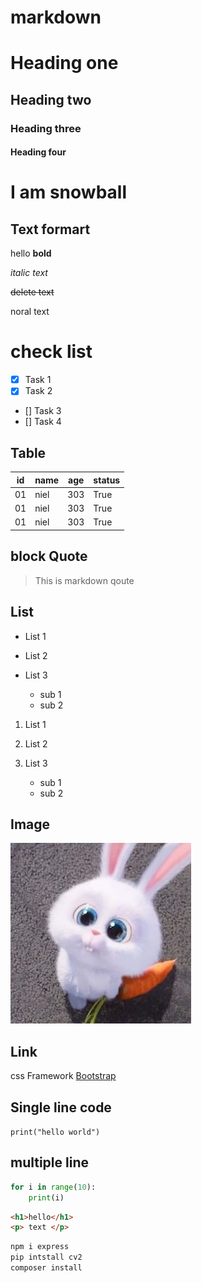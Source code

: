 # markdown
# Heading one
## Heading two
### Heading three
#### Heading four
# I am snowball

## Text formart 

hello **bold**

*italic text*

~~delete text~~

noral text

# check list

- [x] Task 1
- [x] Task 2
- [] Task 3
- [] Task 4

## Table 
 | id | name | age | status |
 | ----| -----| ----| --|
 | 01 | niel | 303 | True   |
 | 01 | niel | 303 | True   |
 | 01 | niel | 303 | True   |
## block Quote

> This is markdown qoute

## List 
- List 1
- List 2
- List 3

    - sub 1
    - sub 2

1. List 1
2. List 2
3. List 3

    - sub 1
    - sub 2

## Image
![Dashboard](tkpq7RNj_400x400.jpg)

## Link
css Framework [Bootstrap](https://getbootstrap.com/)

## Single line code
`print("hello world")`

## multiple line 
```python 
for i in range(10):
    print(i)
```
```html
<h1>hello</h1>
<p> text </p>
```
```bash
npm i express
pip intstall cv2
composer install
```
